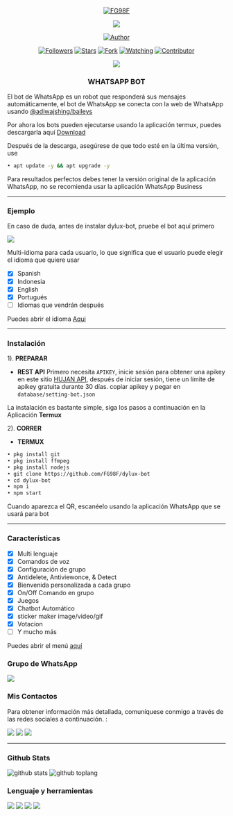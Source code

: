 <p align="center">
<a href="https://github.com/FG98F"><img title="FG98F" src="https://img.shields.io/badge/github-FG98-orange.svg?style=social&logo=github"></a>
</p>
<p align="center">
<img src="https://gpvc.arturio.dev/FG98F" />
<p/>
<p align="center">
<a href="https://github.com/FG98F"><img title="Author" src="https://img.shields.io/badge/DyLux Bot-black?style=for-the-badge&logo=whatsApp"></a>
<p/>
<p align="center">
<a href="https://github.com/FG98F/followers"><img title="Followers" src="https://img.shields.io/github/followers/FG98F?label=Followers&style=social"></a>
<a href="https://github.com/FG98F/dylux-bot/stargazers/"><img title="Stars" src="https://img.shields.io/github/stars/FG98F/dylux-bot?&style=social"></a>
<a href="https://github.com/FG98F/dylux-bot/network/members"><img title="Fork" src="https://img.shields.io/github/forks/FG98F/dylux-bot?style=social"></a>
<a href="https://github.com/FG98F/dylux-bot/watchers"><img title="Watching" src="https://img.shields.io/github/watchers/FG98F/dylux-bot?label=Watching&style=social"></a>
<a href="https://github.com/FG98F/dylux-bot/watchers"><img title="Contributor" src="https://img.shields.io/github/contributors/FG98F/dylux-bot?logo=github&style=social"></a>
</p>

<p align="center">
<a href="https://github.com/FG98F/dylux-bot"><img src="https://img.shields.io/github/repo-size/FG98F/dylux-bot?label=Peso%20repositorio&style=plastic"></a>
</p>


<h3 align="center">WHATSAPP BOT</h3>

El bot de WhatsApp es un robot que responderá sus mensajes automáticamente, el bot de WhatsApp se conecta con la web de WhatsApp usando [@adiwajshing/baileys](https://github.com/adiwajshing/Baileys)

Por ahora los bots pueden ejecutarse usando la aplicación termux, puedes descargarla aquí [Download](https://play.google.com/store/apps/details?id=com.termux) 

Después de la descarga, asegúrese de que todo esté en la última versión, use
```bash 
• apt update -y && apt upgrade -y
```
Para resultados perfectos debes tener la versión original de la aplicación WhatsApp, no se recomienda usar la aplicación WhatsApp Business 

***

### Ejemplo 
En caso de duda, antes de instalar dylux-bot, pruebe el bot aquí primero

<p>
<a href="https://instabio.cc/fg98ff" target="blank"><img src="https://img.shields.io/badge/DyLux Bot-30302f?style=flat&logo=whatsapp" /></a>
</p>

Multi-idioma para cada usuario, lo que significa que el usuario puede elegir el idioma que quiere usar

- [x] Spanish
- [x] Indonesia
- [x] English
- [x] Portugués
- [ ] Idiomas que vendrán después

Puedes abrir el idioma  [Aqui](https://github.com/FG98F/dylux-bot/tree/main/language)
***

### Instalación

1). **PREPARAR**

- **REST API**
Primero necesita `APIKEY`, inicie sesión para obtener una apikey en este sitio [HUJAN API](http://hujanapi.xyz/login), después de iniciar sesión, tiene un límite de apikey gratuita durante 30 días. copiar apikey y pegar en `database/setting-bot.json` 

La instalación es bastante simple, siga los pasos a continuación en la Aplicación **Termux**


2). **CORRER**
- **TERMUX**

```bash
• pkg install git
• pkg install ffmpeg
• pkg install nodejs
• git clone https://github.com/FG98F/dylux-bot
• cd dylux-bot
• npm i
• npm start
```
Cuando aparezca el QR, escanéelo usando la aplicación WhatsApp que se usará para bot

***

### Características

- [x] Multi lenguaje
- [x] Comandos de voz 
- [x] Configuración de grupo
- [x] Antidelete, Antiviewonce, & Detect
- [x] Bienvenida personalizada a cada grupo
- [x] On/Off Comando en grupo
- [x] Juegos 
- [x] Chatbot Automático
- [x] sticker maker image/video/gif
- [x] Votacion 
- [ ] Y mucho más

Puedes abrir el menú [aquí](https://github.com/FG98F/dylux-bot/blob/main/functions/menu.js)

### Grupo de WhatsApp 

<p>
<a href="https://instabio.cc/fg98ff" target="blank"><img src="https://img.shields.io/badge/DyLux Bot-30302f?style=flat&logo=whatsapp" /></a>
</p>

### Mis Contactos
Para obtener información más detallada, comuníquese conmigo a través de las redes sociales a continuación. :

<p>
<a href="http://wa.me/59172945992" target="blank"><img src="https://img.shields.io/badge/Whatsapp-30302f?style=flat&logo=whatsapp" /></a>
<a href="http://www.instagram.com/fg98._/" target="blank"><img src="https://img.shields.io/badge/Instagram-30302f?style=flat&logo=instagram" /></a>
<a href="https://m.facebook.com/fg98ff" target="blank"><img src="https://img.shields.io/badge/Facebook-30302f?style=flat&logo=facebook" /></a>
</p>

***




### Github Stats

![github stats](https://github-readme-stats.vercel.app/api?username=FG98F&show_icons=true&theme=chartreuse-dark)
![github toplang](https://github-readme-stats.vercel.app/api/top-langs/?username=FG98F&layout=compact&theme=chartreuse-dark)
### Lenguaje y herramientas
<a href="https://github.com/FG98F"><img src="https://img.shields.io/badge/-JavaScript-eed718?style=flat&logo=javascript&logoColor=ffffff"></a>
<a href="https://github.com/FG98F"><img
src="https://img.shields.io/badge/-Node.js-3C873A?style=flat&logo=Node.js&logoColor=white"></a>
<a href="https://github.com/FG98F"><img src="http://img.shields.io/badge/-Git-F1502F?style=flat&logo=git&logoColor=FFFFFF"></a>
<a href="https://github.com/FG98F"><img src="http://img.shields.io/badge/-Github-000000?style=flat&logo=github&logoColor=FFFFFF"></a>


